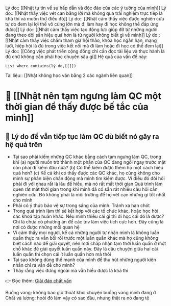 Lý do:: [[Nhật tự tin về sự hấp dẫn và độc đáo của các ý tưởng của mình]] 
Lý do:: [[Nhật thấy việc vét cạn bằng lời mà không qua trải nghiệm trực tiếp là khả thi và muốn thử điều đó]]
Lý do:: [[Nhật cảm thấy việc được nghiên cứu tự do đem lại lợi thế vô cùng lớn mà đi làm hay đi học không thể đáp ứng được]]
Lý do:: [[Nhật cảm thấy việc tạo động lực giúp đỡ từ những người đang theo dõi sẵn hiệu quả hơn là từ người không biết gì về mình]]
Lý do:: [[Nhật cảm thấy việc chăm tham gia hội thảo, khóa học ngắn hạn, mạng lưới, hiệp hội là đủ trong việc kết nối mà đi làm hoặc đi học có thể đem lại]]
Lý do:: [[Công việc phát triển cộng đồng chỉ cần đọc tài liệu và thực hành là đủ chứ không cần phải học chuyên sâu gì]]
Hệ quả của vấn đề này:
```dataview
List where contains(lý-do,[[]])
```
Tài liệu:: [[Nhật không học văn bằng 2 các ngành liên quan]]

# 👀 [[Nhật nên tạm ngưng làm QC một thời gian để thấy được bế tắc của mình]] 
## 🤔 Lý do để vẫn tiếp tục làm QC dù biết nó gây ra hệ quả trên
- Tại sao phải kiếm những QC khác bằng cách tạm ngưng làm QC, trong khi (a) người muốn trở thành một phần của QC đang ngồi ngay trước mặt còn phải đi kiếm đâu nữa? (b) Có thể kiếm được thêm họ một cách hiệu quả hơn? (c) Kể cả khi có thấy được các QC khác, họ cũng không cho mình sự phản biện chấn động mà mình tìm kiếm được. Vì điều đó đòi hỏi phải đi với nhau rất là lâu để hiểu, mà nó rất mất thời gian Quá trình làm quen rất mất thời gian trong khi mình đã có sẵn rất nhiều câu hỏi cần nghiên cứu. Đó không phải là môi trường để họ vét cạn những gì tốt nhất cho mình
- Phải có ý thức bảo vệ sự trong sáng của mình. Tránh xa hạn chót
- Trong quá trình làm thì sẽ kết hợp với các tổ chức khác, hoặc học hỏi các khoá tập huấn khác. Nếu mình thiếu cái gì thì đi học cái đó là được? Chỉ là chưa có phương án để các tnv làm việc tích cực hơn. Đây cũng là nơi có được những mối quan hệ
- Vì cảm thấy mọi người, kể cả những người tự nhận mình là không luẩn quẩn thực ra vẫn bối rối trước một luẩn quẩn khác mà họ cũng không biết cách nào để giải quyết, nên mới chấp nhận tạm thời luẩn quẩn ở một chỗ khác để giải quyết luẩn quẩn này. Đây là câu chuyện giữa hai cái luẩn quẩn thì chọn cái ít luẩn quẩn hơn mà thôi
- Tại sao không dùng thế mạnh của mình để thu hút những người kiên nhẫn chỉ ra vấn đề cho mình? 
- Thấy rằng việc đứng ngoài mà vẫn hiểu được là khả thi

👉 Đọc thêm: [Giải đáp chất vấn](https://xn--qucu-hr5aza.cc/giai-dap-chat-van?utm_source=42+Nh%E1%BA%ADt+kh%C3%B4ng+ch%E1%BB%8Bu+%C4%91i+l%C3%A0m+%C4%91%E1%BB%83+hi%E1%BB%83u+th%E1%BA%BF+gi%E1%BB%9Bi+m%E1%BB%8Di+ng%C6%B0%E1%BB%9Di+%C4%91ang+quen+thu%E1%BB%99c&utm_medium=Gi%E1%BA%A3i+%C4%91%C3%A1p+ch%E1%BA%A5t+v%E1%BA%A5n&utm_campaign=Giai+%C4%91o%E1%BA%A1n+1)


Buồng vang: không bao giờ thoát khỏi chuyện buồng vang mình đang ở 
Chất và lượng: hoòi đó làm vậy có sao đâu, nhưng thật ra nó đang tệ

